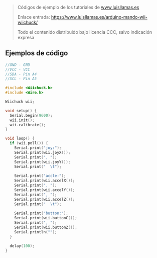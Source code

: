 > Códigos de ejemplo de los tutoriales de www.luisllamas.es
>
> Enlace entrada: https://www.luisllamas.es/arduino-mando-wii-wiichuck/
>
> Todo el contenido distribuido bajo licencia CCC, salvo indicación expresa

## Ejemplos de código
```cpp
//GND - GND
//VCC - VCC
//SDA - Pin A4
//SCL - Pin A5

#include <Wiichuck.h>
#include <Wire.h>

Wiichuck wii;

void setup() {
  Serial.begin(9600);
  wii.init(); 
  wii.calibrate();
}

void loop() {
  if (wii.poll()) {
    Serial.print("joy:");
    Serial.print(wii.joyX());
    Serial.print(", ");
    Serial.print(wii.joyY());
    Serial.print("  \t");
    
    Serial.print("accle:");
    Serial.print(wii.accelX());
    Serial.print(", ");
    Serial.print(wii.accelY());
    Serial.print(", ");
    Serial.print(wii.accelZ());
    Serial.print("  \t");
    
    Serial.print("button:");
    Serial.print(wii.buttonC());
    Serial.print(", ");
    Serial.print(wii.buttonZ());
    Serial.println("");
  }
  
  delay(100);
}
```


